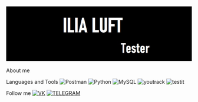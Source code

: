 ![Header](https://github.com/IliaLuft/IliaLuft/blob/main/assets/ILIALUFTPNG.jpg)

About me

Languages and Tools
![Postman](https://img.shields.io/badge/-Postman-000?style=for-the-badge&logo=Postman&logoColor=FF7F50) ![Python](https://img.shields.io/badge/-Python-000?style=for-the-badge&logo=Python&logoColor=039BES) ![MySQL](https://img.shields.io/badge/-MySQL-000?style=for-the-badge&logo=MySQL&logoColor=1565C0) ![youtrack](https://img.shields.io/badge/-youtrack-000?style=for-the-badge&logo=youtrack&logoColor=FF80AB) ![testit](https://img.shields.io/badge/-testit-000?style=for-the-badge&logo=testit&logoColor=3E77B6)



Follow me
[![VK](https://img.shields.io/badge/-VK-000?style=for-the-badge&logo=VK&logoColor=0077FF)](https://vk.com/id_luft_ilia) [![TELEGRAM](https://img.shields.io/badge/-TELEGRAM-000?style=for-the-badge&logo=TELEGRAM&logoColor=0088CC)](https://t.me/ilialuft)